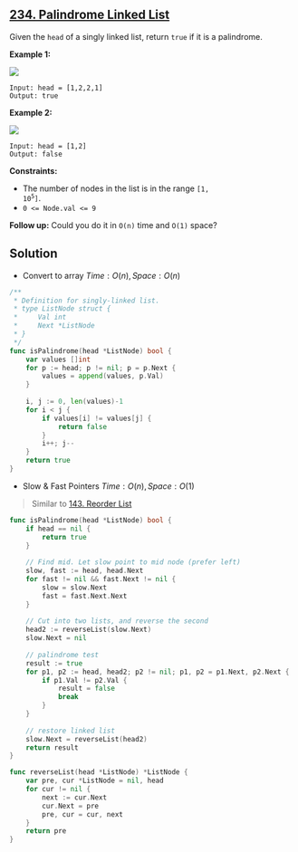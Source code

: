## [234. Palindrome Linked List](https://leetcode.com/problems/palindrome-linked-list/)


Given the `head` of a singly linked list, return `true` if it is a palindrome.

**Example 1:**

![](https://assets.leetcode.com/uploads/2021/03/03/pal1linked-list.jpg)

```
Input: head = [1,2,2,1]
Output: true
```

**Example 2:**

![](https://assets.leetcode.com/uploads/2021/03/03/pal2linked-list.jpg)

```
Input: head = [1,2]
Output: false
```

**Constraints:**

*   The number of nodes in the list is in the range <code>[1, 10<sup>5</sup>]</code>.
*   `0 <= Node.val <= 9`

**Follow up:** Could you do it in `O(n)` time and `O(1)` space?



## Solution

- Convert to array	$Time: O(n), Space: O(n)$ 

```go
/**
 * Definition for singly-linked list.
 * type ListNode struct {
 *     Val int
 *     Next *ListNode
 * }
 */
func isPalindrome(head *ListNode) bool {
    var values []int
    for p := head; p != nil; p = p.Next {
        values = append(values, p.Val)
    }
    
    i, j := 0, len(values)-1
    for i < j {
        if values[i] != values[j] {
            return false
        }
        i++; j--
    }
    return true
}
```

- Slow & Fast Pointers	$Time: O(n), Space: O(1)$ 

> Similar to [143. Reorder List](https://leetcode.com/problems/reorder-list/) 

```go
func isPalindrome(head *ListNode) bool {
    if head == nil {
        return true
    }
    
    // Find mid. Let slow point to mid node (prefer left)
    slow, fast := head, head.Next
    for fast != nil && fast.Next != nil {
        slow = slow.Next
        fast = fast.Next.Next
    }
    
    // Cut into two lists, and reverse the second
    head2 := reverseList(slow.Next)
    slow.Next = nil
    
    // palindrome test
    result := true
    for p1, p2 := head, head2; p2 != nil; p1, p2 = p1.Next, p2.Next {
        if p1.Val != p2.Val {
            result = false
            break
        }
    }
    
    // restore linked list
    slow.Next = reverseList(head2)
    return result
}

func reverseList(head *ListNode) *ListNode {
    var pre, cur *ListNode = nil, head
    for cur != nil {
        next := cur.Next
        cur.Next = pre
        pre, cur = cur, next
    }
    return pre
} 
```

